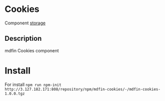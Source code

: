 # Cookies

Component [storage](http://3.127.182.171:808/#browse/welcome)

## Description

mdfin Cookies component

# Install

For install `npm run npm-init http://3.127.182.171:808/repository/npm/mdfin-cookies/-/mdfin-cookies-1.0.0.tgz`
